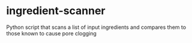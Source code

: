 # ingredient-scanner
Python script that scans a list of input ingredients and compares them to those known to cause pore clogging
